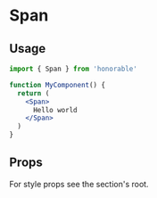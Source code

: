 # Span

## Usage

```jsx
import { Span } from 'honorable'

function MyComponent() {
  return (
    <Span>
      Hello world
    </Span>
  )
}
```

## Props

For style props see the section's root.
